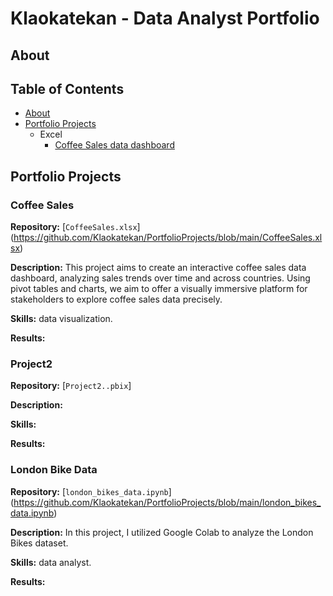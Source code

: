 # Klaokatekan - Data Analyst Portfolio
## About





## Table of Contents 
- [About](#about)
- [Portfolio Projects](#portfolio-projects)
    - Excel 
        - [Coffee Sales data dashboard](#excel-project-name)
      


## Portfolio Projects

### Coffee Sales
**Repository:** [`CoffeeSales.xlsx`] (https://github.com/Klaokatekan/PortfolioProjects/blob/main/CoffeeSales.xlsx)

**Description:** This project aims to create an interactive coffee sales data dashboard, analyzing sales trends over time and across countries. Using pivot tables and charts, we aim to offer a visually immersive platform for stakeholders to explore coffee sales data precisely.

**Skills:** data visualization.

**Results:**

### Project2
**Repository:** [`Project2..pbix`]

**Description:**

**Skills:**

**Results:**

### London Bike Data ###
**Repository:** [`london_bikes_data.ipynb`] (https://github.com/Klaokatekan/PortfolioProjects/blob/main/london_bikes_data.ipynb)

**Description:** In this project, I utilized Google Colab to analyze the London Bikes dataset.

**Skills:** data analyst.

**Results:**
